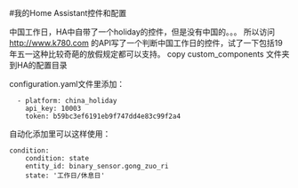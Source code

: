 #我的Home Assistant控件和配置

中国工作日，HA中自带了一个holiday的控件，但是没有中国的。。。
所以访问 http://www.k780.com 的API写了一个判断中国工作日的控件，试了一下包括19年五一这种比较奇葩的放假规定都可以支持。
copy custom_components 文件夹到HA的配置目录

configuration.yaml文件里添加：

```binary_sensor:
  - platform: china_holiday
    api_key: 10003
    token: b59bc3ef6191eb9f747dd4e83c99f2a4
```
    
自动化添加里可以这样使用：
```
condition: 
    condition: state
    entity_id: binary_sensor.gong_zuo_ri
    state: '工作日/休息日'
```
